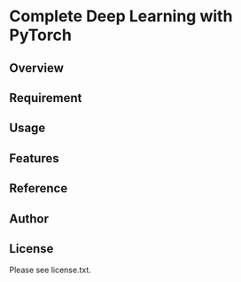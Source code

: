 # Complete Deep Learning with PyTorch 

## Overview


## Requirement


## Usage


## Features


## Reference


## Author


## License

Please see license.txt.
